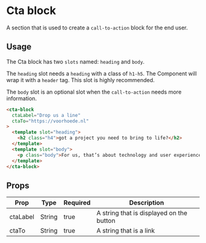 # Cta block
A section that is used to create a `call-to-action` block for the end user.

## Usage
The Cta block has two `slots` named: `heading` and `body`. 

The `heading` slot needs a `heading` with a class of `h1-h5`. The Component will wrap it with a `header` tag. This slot is highly recommended.

The `body` slot is an optional slot when the `call-to-action` needs more information.

```html
<cta-block
  ctaLabel="Drop us a line"
  ctaTo="https://voorhoede.nl"
>
  <template slot="heading">
    <h2 class="h4">got a project you need to bring to life?</h2>
  </template>
  <template slot="body">
    <p class="body">For us, that’s about technology and user experience. Fast, available for all, enjoyable to use. And fun to build. This is how our team bands together, adhering to the same values, to make sure we achieve a solid result for clients both large and small. Does that fit you?</p>
  </template>
</cta-block>
```

## Props

| Prop | Type | Required | Description |
| --- | --- | --- | --- |
| ctaLabel | String | true | A string that is displayed on the button |
| ctaTo | String | true | A string that is a link |

